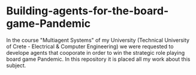 # Building-agents-for-the-board-game-Pandemic
In the course "Multiagent Systems" of my University (Technical University of Crete - Electrical & Computer Engineering) we were requested to develope agents that cooporate in order to win the strategic role playing board game Pandemic. In this repository it is placed all my work about this subject.
